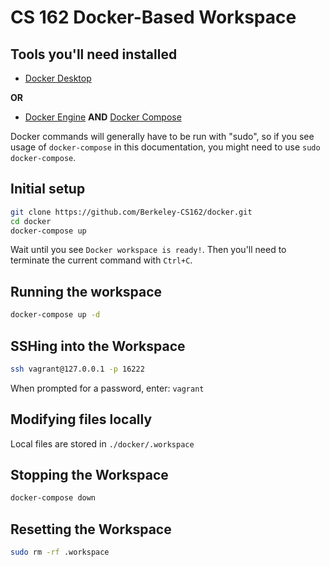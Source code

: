 # CS 162 Docker-Based Workspace

## Tools you'll need installed
- [Docker Desktop](https://docs.docker.com/desktop/)

**OR**

- [Docker Engine](https://docs.docker.com/engine/) **AND** [Docker Compose](https://docs.docker.com/compose/)

Docker commands will generally have to be run with "sudo", so if you see usage of `docker-compose` in this documentation, you might need to use `sudo docker-compose`.

## Initial setup

```bash
git clone https://github.com/Berkeley-CS162/docker.git
cd docker
docker-compose up
```
Wait until you see `Docker workspace is ready!`. Then you'll need to terminate the current command with `Ctrl+C`.

## Running the workspace

```bash
docker-compose up -d
```

## SSHing into the Workspace
```bash
ssh vagrant@127.0.0.1 -p 16222
```
When prompted for a password, enter: `vagrant`

## Modifying files locally
Local files are stored in `./docker/.workspace`

## Stopping the Workspace
```bash
docker-compose down
```

## Resetting the Workspace
```bash
sudo rm -rf .workspace
```

